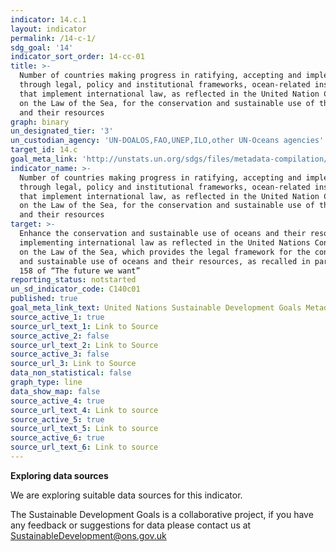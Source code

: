 ```yaml
---
indicator: 14.c.1
layout: indicator
permalink: /14-c-1/
sdg_goal: '14'
indicator_sort_order: 14-cc-01
title: >-
  Number of countries making progress in ratifying, accepting and implementing
  through legal, policy and institutional frameworks, ocean-related instruments
  that implement international law, as reflected in the United Nation Convention
  on the Law of the Sea, for the conservation and sustainable use of the oceans
  and their resources
graph: binary
un_designated_tier: '3'
un_custodian_agency: 'UN-DOALOS,FAO,UNEP,ILO,other UN-Oceans agencies'
target_id: 14.c
goal_meta_link: 'http://unstats.un.org/sdgs/files/metadata-compilation/Metadata-Goal-14.pdf'
indicator_name: >-
  Number of countries making progress in ratifying, accepting and implementing
  through legal, policy and institutional frameworks, ocean-related instruments
  that implement international law, as reflected in the United Nation Convention
  on the Law of the Sea, for the conservation and sustainable use of the oceans
  and their resources
target: >-
  Enhance the conservation and sustainable use of oceans and their resources by
  implementing international law as reflected in the United Nations Convention
  on the Law of the Sea, which provides the legal framework for the conservation
  and sustainable use of oceans and their resources, as recalled in paragraph
  158 of “The future we want”
reporting_status: notstarted
un_sd_indicator_code: C140c01
published: true
goal_meta_link_text: United Nations Sustainable Development Goals Metadata (pdf 288kB)
source_active_1: true
source_url_text_1: Link to Source
source_active_2: false
source_url_text_2: Link to Source
source_active_3: false
source_url_3: Link to Source
data_non_statistical: false
graph_type: line
data_show_map: false
source_active_4: true
source_url_text_4: Link to source
source_active_5: true
source_url_text_5: Link to source
source_active_6: true
source_url_text_6: Link to source
---
```

**Exploring data sources**

We are exploring suitable data sources for this indicator. 

The Sustainable Development Goals is a collaborative project, if you have any feedback or suggestions for data please contact us at <SustainableDevelopment@ons.gov.uk>
